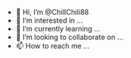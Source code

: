 - 👋 Hi, I’m @ChillChili88
- 👀 I’m interested in ...
- 🌱 I’m currently learning ...
- 💞️ I’m looking to collaborate on ...
- 📫 How to reach me ...

<!---
ChillChili88/ChillChili88 is a ✨ special ✨ repository because its `README.md` (this file) appears on your GitHub profile.
You can click the Preview link to take a look at your changes.

hallå
